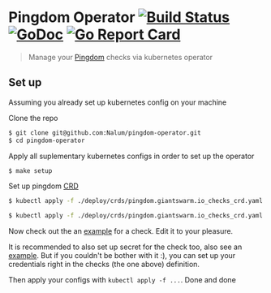 # Pingdom Operator [![Build Status](https://travis-ci.org/markelog/pingdom-operator.svg?branch=master)](https://travis-ci.org/markelog/pingdom-operator) [![GoDoc](https://godoc.org/github.com/markelog/pingdom-operator?status.svg)](https://godoc.org/github.com/markelog/pingdom-operator) [![Go Report Card](https://goreportcard.com/badge/github.com/markelog/pingdom-operator)](https://goreportcard.com/report/github.com/markelog/pingdom-operator)

> Manage your [Pingdom](https://pingdom.com) checks via kubernetes operator

## Set up

Assuming you already set up kubernetes config on your machine

Clone the repo

```sh
$ git clone git@github.com:Nalum/pingdom-operator.git
$ cd pingdom-operator
```

Apply all suplementary kubernetes configs in order to set up the operator

```sh
$ make setup
```

Set up pingdom [CRD](https://kubernetes.io/docs/concepts/extend-kubernetes/api-extension/custom-resources/)

```sh
$ kubectl apply -f ./deploy/crds/pingdom.giantswarm.io_checks_crd.yaml
```

```sh
$ kubectl apply -f ./deploy/crds/pingdom.giantswarm.io_checks_crd.yaml
```

Now check out the an [example](https://github.com/markelog/pingdom-operator/blob/2a1b15d34086e48ed19a6bf85cc62b5a5c0baa47/deploy/crds/pingdom.giantswarm.io_v1alpha1_checks_cr.yaml) for a check. Edit it to your pleasure.

It is recommended to also set up secret for the check too, also see an [example](https://github.com/markelog/pingdom-operator/blob/master/deploy/example_secret.yaml). But if you couldn't be bother with it :), you can set up your credentials right in the checks (the one above) definition.

Then apply your configs with `kubectl apply -f ...`. Done and done
